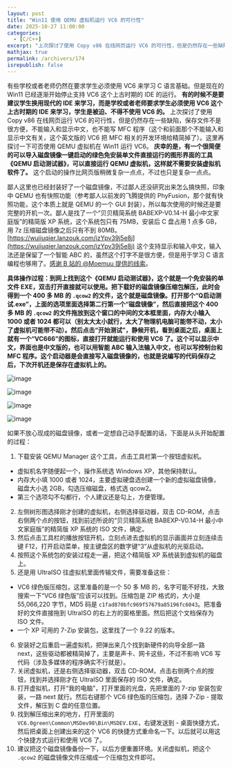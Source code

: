 ```yaml
---
layout: post
title: "Win11 使用 QEMU 虚拟机运行 VC6 的可行性"
date: 2025-10-27 11:00:00
categories: 
  - [C/C++]
excerpt: "上次探讨了使用 Copy v86 在线网页运行 VC6 的可行性，但是仍然存在一些缺陷，保存文件不是很方便，不能输入和显示中文，也不能写 MFC 程序（这个和前面那个不能输入和显示中文有关，这个英文版的 VC6 把 MFC 相关的开发环境给精简掉了）。这里再探讨一下可否使用 QEMU 虚拟机在 Win11 运行 VC6。 庆幸的是，有一个很简便的可以导入磁盘镜像一键启动的绿色免安装单文件直接运行的图形界面的工具《QEMU 启动测试器》，可以直接运行 QEMU 虚拟机，这样就不需要安装虚拟机软件了。这个启动的操作比网页版稍微复杂一点点，不过也只是复杂一点点。"
mathjax: true
permalink: /archivers/174
isrepublish: false
---
```


有些学校或者老师仍然在要求学生必须使用 VC6 来学习 C 语言基础。但是现在的 Win11 已经逐渐开始停止支持 VC6 这个上古时期的 IDE 的运行。 **有的时候不是要建议学生换用现代的 IDE 来学习，而是学校或者老师要求学生必须使用 VC6 这个上古时期的 IDE 来学习，学生是被迫、不得不使用 VC6 的。** 上次探讨了使用 Copy v86 在线网页运行 VC6 的可行性，但是仍然存在一些缺陷，保存文件不是很方便，不能输入和显示中文，也不能写 MFC 程序（这个和前面那个不能输入和显示中文有关，这个英文版的 VC6 把 MFC 相关的开发环境给精简掉了）。这里再探讨一下可否使用 QEMU 虚拟机在 Win11 运行 VC6。 **庆幸的是，有一个很简便的可以导入磁盘镜像一键启动的绿色免安装单文件直接运行的图形界面的工具《QEMU 启动测试器》，可以直接运行 QEMU 虚拟机，这样就不需要安装虚拟机软件了。** 这个启动的操作比网页版稍微复杂一点点，不过也只是复杂一点点。

鄙人这里也已经封装好了一个磁盘镜像，不过鄙人还没研究出来怎么搞快照，印象中 QEMU 也有快照功能（参考鄙人以前发的飞腾提供的 PhyFusion，那个就有快照功能，这个本质上就是 QEMU 的一个 GUI 封装），所以每次使用的时候还是要完整的开机一次。鄙人是找了一个“贝贝精简系统 BABEXP-V0.14-H 最小中文家庭版”的精简版 XP 系统，这个系统包只有 75MB，安装后 C 盘占用 1 点多 GB，用 7z 压缩磁盘镜像之后只有不到 80MB。 [https://wujiuqier.lanzouk.com/izYpv39j5e8j](https://wujiuqier.lanzouk.com/izYpv39j5e8j) 这个支持显示和输入中文，输入法还是保留了一个智能 ABC 的，虽然这个打字不是很方便，但是用于学习 C 语言编程也够用了。[感谢 B 站的 @Moemuu 提供的线索](https://www.bilibili.com/video/BV1184y1F7B2/)。

**具体操作过程：到网上找到这个《QEMU 启动测试器》，这个就是一个免安装的单文件 EXE，双击打开直接就可以使用。把下载好的磁盘镜像压缩包解压，此时会得到一个 400 多 MB 的 ```.qcow2``` 的文件，这个就是磁盘镜像。打开那个“Q启动测试.exe”，上面的选项里面选择第二行第一个“磁盘镜像”，然后直接把这个 400 多 MB 的 ```.qcow2``` 的文件拖放到这个窗口的中间的文本框里面，内存大小输入 1000 或者 1024 都可以（别太大太小就行，太大了物理机电脑可能带不动，太小了虚拟机可能带不动）。然后点击“开始测试”，静候开机，看到桌面之后，桌面上就有一个“VC666”的图标，直接打开就能运行和使用 VC6 了。这个可以显示中文，界面也是中文版的，也可以用智能 ABC 输入法输入中文，也可以写控制台和 MFC 程序。这个启动器是会直接写入磁盘镜像的，也就是说编写的代码保存之后，下次开机还是保存在虚拟机上的。**

![image](https://images.weserv.nl/?url=https://img2024.cnblogs.com/blog/2259503/202510/2259503-20251027174803301-1377498548.png)

![image](https://images.weserv.nl/?url=https://img2024.cnblogs.com/blog/2259503/202510/2259503-20251027174814292-1229761202.png)

![image](https://images.weserv.nl/?url=https://img2024.cnblogs.com/blog/2259503/202510/2259503-20251027174823741-53834603.png)

![image](https://images.weserv.nl/?url=https://img2024.cnblogs.com/blog/2259503/202510/2259503-20251027174847129-2086274837.png)

如果不放心现成的磁盘镜像，或者一定想自己动手配置的话，下面是从头开始配置的过程：

1. 下载安装 QEMU Manager 这个工具，点击工具栏第一个按钮虚拟机。
  - 虚拟机名字随便起一个，操作系统选 Windows XP，其他保持默认。
  - 内存大小填 1000 或者 1024，主要虚拟硬盘选创建一个新的虚拟磁盘镜像，磁盘大小选 2GB，勾选压缩磁盘，格式选 qcow2。
  - 第三个选项勾不勾都行，个人建议还是勾上，方便管理。
2. 左侧树形图选择刚才创建的虚拟机，右侧选择驱动器，双击 CD-ROM，点击右侧两个点的按钮，找到前述所说的“贝贝精简系统 BABEXP-V0.14-H 最小中文家庭版”的精简版 XP 系统的 ISO 文件，确定。
3. 然后点击工具栏的播放按钮开机，立刻点进去虚拟机的显示画面并立刻连续击键 F12，打开启动菜单，按主键盘区的数字键“3”从虚拟机的光驱启动。
4. 按照这个系统包的安装过程走一遍，把这个精简版 XP 系统装到虚拟机的磁盘上。
5. 还是用 UltraISO 往虚拟机里面传输文件，需要准备这些：
  - VC6 绿色版压缩包，这里准备的是一个 50 多 MB 的，名字可能不好找，大致搜索一下“VC6 绿色版”应该可以找到。压缩包是 ZIP 格式的，大小是 55,066,220 字节，MD5 码是 ```c1fad870bfc969f57679a85196fc6043```。把准备好的文件直接拖到 UltraISO 的右上方的窗格里面。然后把这个文档保存为 ISO 文件。
  - 一个 XP 可用的 7-Zip 安装包，这里找了一个 9.22 的版本。
6. 安装好之后重启一遍虚拟机，把弹出来几个找到新硬件的向导全部一路 next，这些驱动都被精简掉了，主要是声卡、网卡这些，不过不影响 VC6 写代码（涉及多媒体的程序确实不行就是）。
7. 关闭虚拟机，还是右侧选择驱动器，双击 CD-ROM，点击右侧两个点的按钮，找到并选择刚才在 UltraISO 里面保存的 ISO 文件，确定。
8. 打开虚拟机，打开“我的电脑”，打开里面的光盘，先把里面的 7-zip 安装包安装，一路 next 就行。然后右键那个 VC6 绿色版的压缩包，选择 7-Zip - 提取文件，解压到 C 盘的任意位置。
9. 找到解压缩出来的地方，打开里面的 ```VC6.0green\Common\MSDev98\Bin\MSDEV.EXE```，右键发送到 - 桌面快捷方式，然后把桌面上创建出来的这个 VC6 的快捷方式重命名一下。以后就可以用这个快捷方式运行和使用 VC6 了。
10. 建议把这个磁盘镜像备份一下，以后方便重置环境。关闭虚拟机，把这个 ```.qcow2``` 的磁盘镜像文件压缩成一个压缩包文件即可。